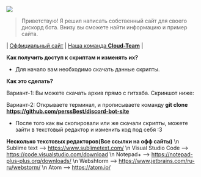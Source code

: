 ![](https://cdn.discordapp.com/attachments/627439511449763863/667989436742500362/animation.gif)

> Приветствую! Я решил написать собственный сайт для своего дискорд бота. Внизу вы сможете найти информацию и пример сайта.

| [Оффициальный сайт](https://) | [Наша команда **Cloud-Team**](https://discord.gg/kk9eERG) |

**Как получить доступ к скриптам и изменять их?**

- Для начало вам необходимо скачать данные скрипты.

**Как это сделать?**

Вариант-1: Вы можете скачать архив прямо с гитхаба. Скриншот ниже:
![]()

Вариант-2: Открываете терминал, и прописываете команду **git clone https://github.com/perssBest/discord-bot-site**
![]()

- После того как вы скопировали или же скачали скрипты, можете зайти в текстовый редактор и изменить код под себя :3

**Несколько текстовых редакторов(Все ссылки на офф сайты)** \n
Sublime text --> https://www.sublimetext.com/ \n
Visual Studio Code --> https://code.visualstudio.com/download \n
Notepad+ --> https://notepad-plus-plus.org/downloads/ \n
Webshtorm --> https://www.jetbrains.com/ru-ru/webstorm/ \n
Atom --> https://atom.io/
